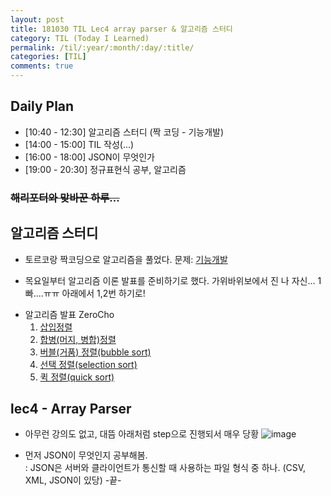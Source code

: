```yaml
---
layout: post
title: 181030 TIL Lec4 array parser & 알고리즘 스터디 
category: TIL (Today I Learned)
permalink: /til/:year/:month/:day/:title/
categories: [TIL]
comments: true
---
```


## Daily Plan
- [10:40 - 12:30] 알고리즘 스터디 (짝 코딩 - 기능개발)
- [14:00 - 15:00] TIL 작성(...) 
- [16:00 - 18:00] JSON이 무엇인가
- [19:00 - 20:30] 정규표현식 공부, 알고리즘 

### ~~해리포터와 맞바꾼 하루...~~

## 알고리즘 스터디
- 토르코랑 짝코딩으로 알고리즘을 풀었다. 문제: [기능개발](https://gist.github.com/developersoom/acad3b5e323e7acee910e128ed72ac65)

- 목요일부터 알고리즘 이론 발표를 준비하기로 했다. 가위바위보에서 진 나 자신... 1빠....ㅠㅠ 아래에서 1,2번 하기로! 
* 알고리즘 발표 ZeroCho
    1. [삽입정렬](https://www.zerocho.com/category/Algorithm/post/57e39fca76a7850015e6944a)
    1. [합병(머지, 병합)정렬](https://www.zerocho.com/category/Algorithm/post/57ee1fc107c0b40015045cb4)
    1. [버블(거품) 정렬(bubble sort)](https://www.zerocho.com/category/Algorithm/post/57f67519799d150015511c38)
    1. [선택 정렬(selection sort)](https://www.zerocho.com/category/Algorithm/post/57f728c85141fc5fe4f4ca89)
    1. [퀵 정렬(quick sort)](https://www.zerocho.com/category/Algorithm/post/57f72d415141fc5fe4f4ca8b)

## lec4 - Array Parser
- 아무런 강의도 없고, 대뜸 아래처럼 step으로 진행되서 매우 당황
![image](https://user-images.githubusercontent.com/40848630/47760285-d0ec1b00-dcf6-11e8-96bb-c56944049359.png)

- 먼저 JSON이 무엇인지 공부해봄. <br>
: JSON은 서버와 클라이언트가 통신할 때 사용하는 파일 형식 중 하나. (CSV, XML, JSON이 있당) -끝-


